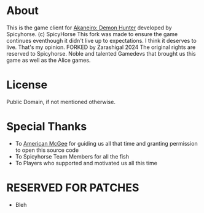 # About

This is the game client for [Akaneiro: Demon Hunter](https://en.wikipedia.org/wiki/Akaneiro:_Demon_Hunters) developed by Spicyhorse. (c) SpicyHorse
This fork was made to ensure the game continues eventhough it didn't live up to expectations. I think it deserves to live. That's my opinion. FORKED by Zarashigal 2024
The original rights are reserved to Spicyhorse. Noble and talented Gamedevs that brought us this game as well as the Alice games.

# License

Public Domain, if not mentioned otherwise.

# Special Thanks

- To [American McGee](https://www.americanmcgee.com) for guiding us all that time and granting permission to open this source code
- To Spicyhorse Team Members for all the fish
- To Players who supported and motivated us all this time

# RESERVED FOR PATCHES
- Bleh
